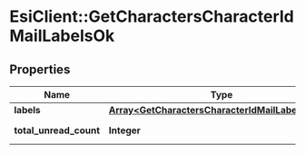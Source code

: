# EsiClient::GetCharactersCharacterIdMailLabelsOk

## Properties
Name | Type | Description | Notes
------------ | ------------- | ------------- | -------------
**labels** | [**Array&lt;GetCharactersCharacterIdMailLabelsLabel&gt;**](GetCharactersCharacterIdMailLabelsLabel.md) | labels array | [optional] 
**total_unread_count** | **Integer** | total_unread_count integer | [optional] 


